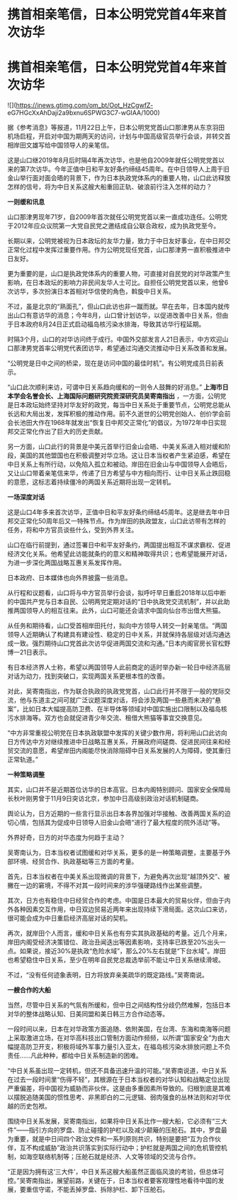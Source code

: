 # 携首相亲笔信，日本公明党党首4年来首次访华

# 携首相亲笔信，日本公明党党首4年来首次访华

![](https://inews.gtimg.com/om_bt/Oot_HzCgwfZ-
eG7HGcXxAhDaji2a9bxnu6SPWG3C7-wGIAA/1000)

据《参考消息》等报道，11月22日上午，日本公明党党首山口那津男从东京羽田机场启程，开启对中国为期两天的访问，计划与中国高级官员举行会谈，并转交首相岸田文雄写给中国领导人的亲笔信。

这是山口继2019年8月后时隔4年再次访华，也是他自2009年就任公明党党首以来的第7次访华。今年正值中日和平友好条约缔结45周年。在中日领导人上周于旧金山举行面对面会晤的背景下，作为日本执政党体系内的重要人物，山口此访释放怎样的信号，将为中日关系这艘大船重回正轨、破浪前行注入怎样的动力？

**一则缓和讯息**

山口那津男现年71岁，自2009年首次就任公明党党首以来一直成功连任。公明党于2012年应众议院第一大党自民党之邀结成自公联合政权，成为执政党至今。

长期以来，公明党被视为日本政坛的友华力量，致力于中日友好事业，在中日邦交正常化过程中发挥过重要作用。作为公明党现任党首，山口那津男一直积极推进中日友好。

更为重要的是，山口是执政党体系内的重要人物，可直接对自民党的对华政策产生影响，在日本政坛的影响力非民间友华人士可比。自担任公明党党首以来，他曾6次访华，多次扮演日本首相对华信使的角色，斡旋中日关系。

不过，虽是北京的“熟面孔”，但山口此访也非一蹴而就。早在去年，日本国内就传出山口有意访华的消息；今年8月，山口曾计划访华，以促进改善中日关系，但由于日本政府8月24日正式启动福岛核污染水排海，导致其访华行程延期。

时隔3个月，山口的对华访问终于成行。中国外交部发言人21日表示，中方欢迎山口那津男党首率公明党代表团访华，希望通过沟通交流推动中日关系改善和发展。

“公明党是日中之间的桥梁，现在是访问中国的最佳时机”。有公明党成员日前表示。

“山口此次顺利来访，可谓中日关系趋向缓和的一则令人鼓舞的好消息。” **上海市日本学会名誉会长、上海国际问题研究院资深研究员吴寄南指出**
，一方面，公明党是日本政坛始终坚持对华友好的政党，每当中日关系处于重要节点，公明党总能从长远和大局出发，发挥积极的推动作用。前不久逝世的公明党创始人、创价学会前会长池田大作在1968年就发出“恢复日中邦交正常化”的倡议，为1972年中日实现邦交正常化作出了巨大的历史贡献。

另一方面，山口此行的背景是中美元首举行旧金山会晤、中美关系进入相对缓和阶段，美国的其他盟国也在积极调整对华立场。这让日本当权者产生紧迫感，希望在中日关系上有所行动，以免陷入孤立和被动。岸田在旧金山与中国领导人会晤后，又让山口带着亲笔信来华，传递了日方希望与中方相向而行、让中日关系止跌回稳的意愿，这标志着持续僵冷的两国关系近期将出现一定转机。

**一场深度对话**

这是山口4年多来首次访华，正值中日和平友好条约缔结45周年。这是继去年中日邦交正常化50周年后又一特殊节点。作为岸田的执政盟友，山口此访带有怎样的任务，将和中方官员谈些什么，受到外界关注。

山口在临行前提到，通过签署日中和平友好条约，两国提出相互不谋求霸权、促进经济文化关系。他希望此访能就条约的意义和精神取得共识；也希望能展开对话，为进一步深化两国战略互惠关系发挥作用。

日本政府、日本媒体也向外界披露一些消息。

从行程和议题看，山口将与中方官员举行会谈，拟呼吁早日重启2018年以后中断的中国共产党与日本自民、公明两党定期对话的“日中执政党交流机制”，并以此助推两国领导人的相互往来。此外，山口可能还会请求中国向仙台市出借大熊猫。

从任务和期待看，山口受首相岸田托付，拟向中方领导人转交一封亲笔信。“两国领导人近期确认了构建具有建设性、稳定的日中关系，并就保持各层级对话沟通达成一致。强烈期待山口党首此次访华促进两国交流和沟通。”日本内阁官房长官松野博一21日表示。

有日本经济界人士称，希望以两国领导人此前商定的适时举办新一轮日中经济高层对话为动力，找到突破口，实现两国关系更根本性的改善。

对此，吴寄南指出，作为联合执政的执政党党首，山口此行并不限于一般的党际交流，他与东道主之间可就广泛议题深度对话，将会涉及两国一些悬而未决的“悬案”，比如日本大幅提高防卫费、在半导体等领域对中国实施出口限制以及福岛核污水排海等。双方也会就促进青少年交流、租借大熊猫等事宜交换意见。

“中方非常重视公明党在日本执政联盟中发挥的关键少数作用，将利用山口此访向日方传达中方对继续推进中日战略互惠关系，开展政府间磋商、促进民间往来和经贸交流的意愿，希望岸田内阁能尽快消除阻碍中日关系发展的人为障碍，使其重归正常轨道。”

**一种策略调整**

其实，山口并不是近期首位访华的日本高官。日本内阁特别顾问、国家安全保障局长秋叶刚男曾于11月9日突访北京，参加中日高级别政治对话机制磋商。

舆论认为，日方近期的一些言行显示出日本各界加强对华接触、改善两国关系的迫切心情，包括其为促成中日领导人旧金山会晤“进行了最大程度的院外活动”等。

外界好奇，日方的对华态度为何趋于主动？

吴寄南认为，日本当权者试图缓和对华关系，更多的是一种策略调整，主要基于外部环境、经贸合作、执政基础等三方面的考量。

首先，日本当权者在中美关系出现微调的背景下，为避免再次出现“越顶外交”、被撇在一边的窘境，不得不对其一段时间来的涉华强硬路线作出某些调整。

其次，日方也有稳住中日经贸合作的考虑。中国是日本最大的贸易伙伴，但由于内外各种因素交互作用，中日双边贸易近两年来出现持续下滑局面。这次山口来访，很可能会成为中日重启经济高层对话的契机。

再次，就岸田个人而言，缓和中日关系也有夯实其执政基础的考量。近几个月来，岸田内阁受经济决策错位、政治丑闻迭出等因素影响，支持率已跌至20%出头一点。如果说，接近30%是执政“危险水域”，那么20%左右就是“下台水域”。岸田也希望稳住中日关系，至少在明年自民党总裁选举前不能让中日关系继续滑坡。

不过，“没有任何迹象表明，日方将放弃亲美疏华的既定路线。”吴寄南说。

**一艘合作的大船**

当然，尽管中日关系的气氛有所缓和，但中日之间结构性分歧仍然难解，包括日本对华的整体战略认知、日美同盟和美日韩三方合作动态等。

一段时间以来，日本在对华政策方面追随、依附美国，在台湾、东海和南海等问题上采取激进立场，在对华高科技出口管制方面动作频频，以所谓“国家安全”为由大幅提高防卫开支，积极将域外军事力量引入亚太，在福岛核污染水排放问题上不负责任……凡此种种，都给中日关系制造新的困难。

“中日关系虽出现一定转机，但还不具备迅速升温的可能。”吴寄南说道，中日关系在过去一段时间里“伤得不轻”，其根源在于日本当权者的对华认知和战略定位出现严重偏差，将中国视为威胁而非伙伴。这是由多重因素所导致的。归根到底是其难以摆脱追随美国的惯性思考、非黑即白的二元逻辑、弱肉强食的丛林法则和对华优越的历史包袱。

围绕中日关系发展，吴寄南指出，如果将中日关系比作一艘大船，它必须有“三大件”——指引方向的罗盘、防止碰撞的护栏以及减少颠簸的压舱石。其中，罗盘最为重要，就是中日间四个政治文件和一系列原则共识，特别是要把“互为合作伙伴，互不构成威胁”政治共识落实到实际行动中；护栏就是两国之间的危机管控机制，如海空联络机制等；压舱石就是经济、人文等领域的交流与合作。

“正是因为拥有这‘三大件’，中日关系这艘大船虽然正面临风浪的考验，但总体可控。”吴寄南指出，展望前路，关键在于，日本当权者要客观理性地看待中国的发展，要重信守诺，不能丢掉罗盘、拆除护栏、卸下压舱石。

